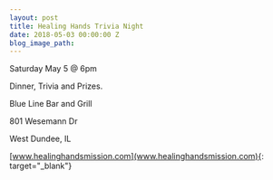 ```yaml
---
layout: post
title: Healing Hands Trivia Night
date: 2018-05-03 00:00:00 Z
blog_image_path: 
---
```


Saturday May 5 @ 6pm

Dinner, Trivia and Prizes.

Blue Line Bar and Grill

801 Wesemann Dr

West Dundee, IL

[www.healinghandsmission.com](www.healinghandsmission.com){: target="_blank"}